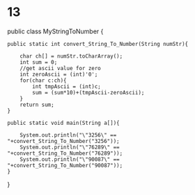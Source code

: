 # 13
 
public class MyStringToNumber {
 
    public static int convert_String_To_Number(String numStr){
         
        char ch[] = numStr.toCharArray();
        int sum = 0;
        //get ascii value for zero
        int zeroAscii = (int)'0';
        for(char c:ch){
            int tmpAscii = (int)c;
            sum = (sum*10)+(tmpAscii-zeroAscii);
        }
        return sum;
    }
     
    public static void main(String a[]){
         
        System.out.println("\"3256\" == "+convert_String_To_Number("3256"));
        System.out.println("\"76289\" == "+convert_String_To_Number("76289"));
        System.out.println("\"90087\" == "+convert_String_To_Number("90087"));
    }
}
